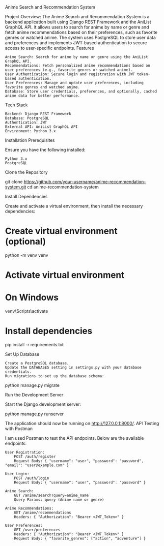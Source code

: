 Anime Search and Recommendation System

Project Overview:
The Anime Search and Recommendation System is a backend application built using Django REST Framework and the AniList GraphQL API. It allows users to search for anime by name or genre and fetch anime recommendations based on their preferences, such as favorite genres or watched anime. The system uses PostgreSQL to store user data and preferences and implements JWT-based authentication to secure access to user-specific endpoints.
Features

    Anime Search: Search for anime by name or genre using the AniList GraphQL API.
    Recommendations: Fetch personalized anime recommendations based on user preferences (e.g., favorite genres or watched anime).
    User Authentication: Secure login and registration with JWT token-based authentication.
    User Preferences: Manage and update user preferences, including favorite genres and watched anime.
    Database: Store user credentials, preferences, and optionally, cached anime data for better performance.

Tech Stack

    Backend: Django REST Framework
    Database: PostgreSQL
    Authentication: JWT
    External API: AniList GraphQL API
    Environment: Python 3.x

Installation
Prerequisites

Ensure you have the following installed:

    Python 3.x
    PostgreSQL

Clone the Repository

git clone https://github.com/your-username/anime-recommendation-system.git
cd anime-recommendation-system

Install Dependencies

Create and activate a virtual environment, then install the necessary dependencies:

# Create virtual environment (optional)
python -m venv venv

# Activate virtual environment
# On Windows
venv\Scripts\activate


# Install dependencies
pip install -r requirements.txt

Set Up Database

    Create a PostgreSQL database.
    Update the DATABASES setting in settings.py with your database credentials.
    Run migrations to set up the database schema:

python manage.py migrate

Run the Development Server

Start the Django development server:

python manage.py runserver

The application should now be running on http://127.0.0.1:8000/.
API Testing with Postman

 I am used  Postman to test the API endpoints. Below are the available endpoints:

    User Registration:
        POST /auth/register
        Request Body: { "username": "user", "password": "password", "email": "user@example.com" }

    User Login:
        POST /auth/login
        Request Body: { "username": "user", "password": "password" }

    Anime Search:
        GET /anime/search?query=anime_name
        Query Params: query (Anime name or genre)

    Anime Recommendations:
        GET /anime/recommendations
        Headers: { "Authorization": "Bearer <JWT_Token>" }

    User Preferences:
        GET /user/preferences
        Headers: { "Authorization": "Bearer <JWT_Token>" }
        Request Body: { "favorite_genres": ["action", "adventure"] }

